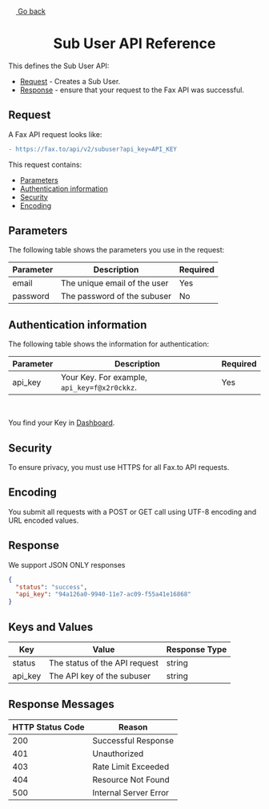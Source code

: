 <a href="#"><img width="15px" height="15px" src="https://image.flaticon.com/icons/svg/1/1453.svg" /> <a href="./../../../README.md#3-sub-user-api"> Go back</a></a>

<h1 align="center">Sub User API Reference</h1>

This defines the Sub User API:

* [Request](#request) - Creates a Sub User.
* [Response](#response) - ensure that your request to the Fax API was successful.

## Request

A Fax API request looks like:
```diff
- https://fax.to/api/v2/subuser?api_key=API_KEY
```
This request contains:

* [Parameters](#parameters)
* [Authentication information](#authentication-information)
* [Security](#security)
* [Encoding](#encoding)

## Parameters

The following table shows the parameters you use in the request:

| **Parameter** | **Description**                                                                                      | **Required** |
| ------------- | ---------------------------------------------------------------------------------------------------- | ------------ |
| email         | The unique email of the user                                                                         | Yes          |
| password      | The password of the subuser                                                                          | No           |

## Authentication information

The following table shows the information for authentication:

| **Parameter** | **Description**                                                                                      | **Required** |
| ------------- | ---------------------------------------------------------------------------------------------------- | ------------ |
| api_key       | Your Key. For example, ```api_key=f@x2r0ckkz```.                                                     | Yes          |

<br>

You find your Key in [Dashboard](https://api.fax.to/dashboard).

## Security

To ensure privacy, you must use HTTPS for all Fax.to API requests.

## Encoding

You submit all requests with a POST or GET call using UTF-8 encoding and URL encoded values.

## Response

We support JSON ONLY responses

```json
{
  "status": "success",
  "api_key": "94a126a0-9940-11e7-ac09-f55a41e16868"
}
```

## Keys and Values

| **Key** | **Value**                           | **Response Type** |
| ------- | ----------------------------------- | ----------------- |
| status  | The status of the API request       | string            |
| api_key | The API key of the subuser          | string            |

## Response Messages

| **HTTP Status Code** | **Reason**            |
| -------------------- | --------------------- |
| 200                  | Successful Response   |
| 401                  | Unauthorized          |
| 403                  | Rate Limit Exceeded   |
| 404                  | Resource Not Found    |
| 500                  | Internal Server Error |
